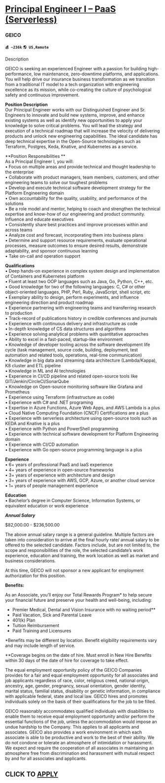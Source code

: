# [Principal Engineer I – PaaS (Serverless)](https://www.remotewlb.com/apply/principal-engineer-i-paas-serverless-71271)  
### GEICO  
#### `💰 ~236k` `🌎 US,Remote`  

Description

GEICO is seeking an experienced Engineer with a passion for building high-performance, low maintenance, zero-downtime platforms, and applications. You will help drive our insurance business transformation as we transition from a traditional IT model to a tech organization with engineering excellence as its mission, while co-creating the culture of psychological safety and continuous improvement.

 **Position Description**  
Our Principal Engineer works with our Distinguished Engineer and Sr. Engineers to innovate and build new systems, improve, and enhance existing systems as well as identify new opportunities to apply your knowledge to solve critical problems. You will lead the strategy and execution of a technical roadmap that will increase the velocity of delivering products and unlock new engineering capabilities. The ideal candidate has deep technical expertise in the Open-Source technologies such as Terraform, Postgres, Keda, Knative, and Kubernetes as a service.  
  
**Position Responsibilities **  
As a Principal Engineer I, you will:  
• Focus on multiple areas and provide technical and thought leadership to the enterprise  
• Collaborate with product managers, team members, customers, and other engineering teams to solve our toughest problems  
• Develop and execute technical software development strategy for the Platform Engineering domain  
• Own accountability for the quality, usability, and performance of the solutions  
• Be a role model and mentor, helping to coach and strengthen the technical expertise and know-how of our engineering and product community. Influence and educate executives  
• Consistently share best practices and improve processes within and across teams  
• Analyze cost and forecast, incorporating them into business plans  
• Determine and support resource requirements, evaluate operational processes, measure outcomes to ensure desired results, demonstrate adaptability, and sponsor continuous learning  
• Take on-call and operation support  
  
**Qualifications**  
• Deep hands-on experience in complex system design and implementation of Containers and Kubernetes platform  
• Fluent at least two OOP languages such as Java, Go, Python, C++, etc.  
• Good knowledge for two of the following languages: C, C# or other object-oriented languages, PHP, Perl, Ruby, JavaScript, shell script, etc  
• Exemplary ability to design, perform experiments, and influence engineering direction and product roadmap  
• Experience partnering with engineering teams and transferring research to production  
• Track-record of publications history in credible conferences and journals  
• Experience with continuous delivery and infrastructure as code  
• In-depth knowledge of CS data structures and algorithms  
• Experience solving analytical problems with quantitative approaches  
• Ability to excel in a fast-paced, startup-like environment  
• Knowledge of developer tooling across the software development life cycle (task management, source code, building, deployment, test automation and related tools, operations, real-time communication)  
• Knowledge in big data and streaming data architecture (Lambda/Kappa), K8 cluster and ETL pipeline  
• Knowledge in ML and AI technologies  
• Experience in CI/CD pipeline and related open-source tools like GIT/Jenkin/CircleCI/SonarQube  
• Knowledge on Open-source monitoring software like Grafana and Prometheus  
• Experience using Terraform (infrastructure as code)  
• Experience with C# and .NET programing  
• Expertise in Azure Functions, Azure Web Apps, and AWS Lambda is a plus  
• Cloud Native Computing Foundation (CNCF) Certifications are a plus  
• Experience with serverless architecture using open-source tools such as KEDA and Knative is a plus  
• Experience with Python and PowerShell programming  
• Experience with technical software development for Platform Engineering domain  
• Experience with CI/CD automation  
• Experience with Go open-source programming language is a plus

 **Experience**  
• 6+ years of professional PaaS and IaaS experience  
• 4+ years of experience in open-source frameworks  
• 3+ years of experience with architecture and design  
• 3+ years of experience with AWS, GCP, Azure, or another cloud service  
• 1+ years of people management experience  
  
**Education**  
• Bachelor’s degree in Computer Science, Information Systems, or equivalent education or work experience

  

_**Annual Salary**_

$82,000.00 - $236,500.00

The above annual salary range is a general guideline. Multiple factors are taken into consideration to arrive at the final hourly rate/ annual salary to be offered to the selected candidate. Factors include, but are not limited to, the scope and responsibilities of the role, the selected candidate’s work experience, education and training, the work location as well as market and business considerations.

  

At this time, GEICO will not sponsor a new applicant for employment authorization for this position.

  

**Benefits:**

As an Associate, you’ll enjoy our Total Rewards Program* to help secure your financial future and preserve your health and well-being, including:

  * Premier Medical, Dental and Vision Insurance with no waiting period**
  * Paid Vacation, Sick and Parental Leave
  * 401(k) Plan
  * Tuition Reimbursement
  * Paid Training and Licensures

*Benefits may be different by location. Benefit eligibility requirements vary and may include length of service.

**Coverage begins on the date of hire. Must enroll in New Hire Benefits within 30 days of the date of hire for coverage to take effect.

The equal employment opportunity policy of the GEICO Companies provides for a fair and equal employment opportunity for all associates and job applicants regardless of race, color, religious creed, national origin, ancestry, age, gender, pregnancy, sexual orientation, gender identity, marital status, familial status, disability or genetic information, in compliance with applicable federal, state and local law. GEICO hires and promotes individuals solely on the basis of their qualifications for the job to be filled.

GEICO reasonably accommodates qualified individuals with disabilities to enable them to receive equal employment opportunity and/or perform the essential functions of the job, unless the accommodation would impose an undue hardship to the Company. This applies to all applicants and associates. GEICO also provides a work environment in which each associate is able to be productive and work to the best of their ability. We do not condone or tolerate an atmosphere of intimidation or harassment. We expect and require the cooperation of all associates in maintaining an atmosphere free from discrimination and harassment with mutual respect by and for all associates and applicants.

  
## CLICK TO [APPLY](https://www.remotewlb.com/apply/principal-engineer-i-paas-serverless-71271)

